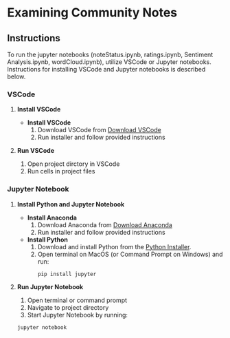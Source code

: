 # Examining Community Notes

## Instructions
To run the jupyter notebooks (noteStatus.ipynb, ratings.ipynb, Sentiment Analysis.ipynb, wordCloud.ipynb), utilize VSCode or Jupyter notebooks. Instructions for installing VSCode and Jupyter notebooks is described below.

### VSCode
1. **Install VSCode**
    - **Install VSCode**
        1. Download VSCode from [Download VSCode](https://code.visualstudio.com/download)
        2. Run installer and follow provided instructions

2. **Run VSCode**
    1. Open project dirctory in VSCode
    2. Run cells in project files

### Jupyter Notebook
1. **Install Python and Jupyter Notebook**
    - **Install Anaconda**
        1. Download Anaconda from [Download Anaconda](https://docs.anaconda.com/free/anaconda/install/index.html)
        2. Run installer and follow provided instructions
    - **Install Python**
        1. Download and install Python from the [Python Installer](https://www.python.org/downloads/).
        2. Open terminal on MacOS (or Command Prompt on Windows) and run:
            ```sh
            pip install jupyter
            ```

2. **Run Jupyter Notebook**
    1. Open terminal or command prompt
    2. Navigate to project directory
    3. Start Jupyter Notebook by running:
      ```sh
      jupyter notebook
      ```
